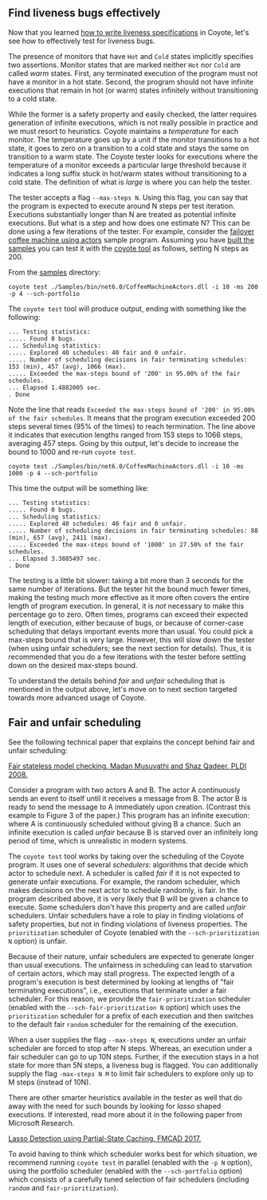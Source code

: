 ## Find liveness bugs effectively

Now that you learned [how to write liveness specifications](../concepts/specifications.md) in
Coyote, let's see how to effectively test for liveness bugs.

The presence of monitors that have `Hot` and `Cold` states implicitly specifies two assertions.
Monitor states that are marked neither `Hot` nor `Cold` are called _warm_ states. First, any
terminated execution of the program must not have a monitor in a hot state. Second, the program
should not have infinite executions that remain in hot (or warm) states infinitely without
transitioning to a cold state.

While the former is a safety property and easily checked, the latter requires generation of infinite
executions, which is not really possible in practice and we must resort to heuristics. Coyote
maintains a _temperature_ for each monitor. The temperature goes up by a unit if the monitor
transitions to a hot state, it goes to zero on a transition to a cold state and stays the same on
transition to a warm state. The Coyote tester looks for executions where the temperature of a
monitor exceeds a particular large threshold because it indicates a long suffix stuck in hot/warm
states without transitioning to a cold state. The definition of what is _large_ is where you can
help the tester.

The tester accepts a flag `--max-steps N`. Using this flag, you can say that the program is expected
to execute around N steps per test iteration. Executions substantially longer than N are treated as
potential infinite executions. But what is a step and how does one estimate N? This can be done
using a few iterations of the tester. For example, consider the [failover coffee machine using
actors](../tutorials/actors/test-failover.md) sample program. Assuming you have
[built the samples](../get-started/install.md#building-the-samples) you can test it with
the [coyote tool](../get-started/using-coyote.md) as follows, setting N steps as 200.

From the [samples](https://github.com/microsoft/coyote/tree/main/Samples) directory:

```plain
coyote test ./Samples/bin/net6.0/CoffeeMachineActors.dll -i 10 -ms 200 -p 4 --sch-portfolio
```

The `coyote test` tool will produce output, ending with something like the following:

```plain
... Testing statistics:
..... Found 0 bugs.
... Scheduling statistics:
..... Explored 40 schedules: 40 fair and 0 unfair.
..... Number of scheduling decisions in fair terminating schedules: 153 (min), 457 (avg), 1066 (max).
..... Exceeded the max-steps bound of '200' in 95.00% of the fair schedules.
... Elapsed 1.4882005 sec.
. Done
```

Note the line that reads `Exceeded the max-steps bound of '200' in 95.00% of the fair schedules`. It
means that the program execution exceeded 200 steps several times (95% of the times) to reach
termination. The line above it indicates that execution lengths ranged from 153 steps to 1066 steps,
averaging 457 steps. Going by this output, let's decide to increase the bound to 1000 and re-run
`coyote test`.

```plain
coyote test ./Samples/bin/net6.0/CoffeeMachineActors.dll -i 10 -ms 1000 -p 4 --sch-portfolio
```

This time the output will be something like:

```plain
... Testing statistics:
..... Found 0 bugs.
... Scheduling statistics:
..... Explored 40 schedules: 40 fair and 0 unfair.
..... Number of scheduling decisions in fair terminating schedules: 88 (min), 657 (avg), 2411 (max).
..... Exceeded the max-steps bound of '1000' in 27.50% of the fair schedules.
... Elapsed 3.3885497 sec.
. Done
```

The testing is a little bit slower: taking a bit more than 3 seconds for the same number of
iterations. But the tester hit the bound much fewer times, making the testing much more effective as
it more often covers the entire length of program execution. In general, it is _not_ necessary to
make this percentage go to zero. Often times, programs can exceed their expected length of
execution, either because of bugs, or because of corner-case scheduling that delays important events
more than usual. You could pick a max-steps bound that is very large. However, this will slow down
the tester (when using unfair schedulers; see the next section for details). Thus, it is recommended
that you do a few iterations with the tester before settling down on the desired max-steps bound.

To understand the details behind _fair_ and _unfair_ scheduling that is mentioned in the output
above, let's move on to next section targeted towards more advanced usage of Coyote.

## Fair and unfair scheduling

See the following technical paper that explains the concept behind fair and unfair scheduling:

[Fair stateless model checking. Madan Musuvathi and Shaz Qadeer. PLDI
2008.](https://www.microsoft.com/en-us/research/publication/fair-stateless-model-checking/)

Consider a program with two actors A and B. The actor A continuously sends an event to itself until
it receives a message from B. The actor B is ready to send the message to A immediately upon
creation. (Contrast this example to Figure 3 of the paper.) This program has an infinite execution:
where A is continuously scheduled without giving B a chance. Such an infinite execution is called
_unfair_ because B is starved over an infinitely long period of time, which is unrealistic in modern
systems.

The `coyote test` tool works by taking over the scheduling of the Coyote program. It uses one of
several _schedulers_: algorithms that decide which actor to schedule next. A scheduler is called
_fair_ if it is not expected to generate unfair executions. For example, the random scheduler, which
makes decisions on the next actor to schedule randomly, is fair. In the program described above, it
is very likely that B will be given a chance to execute. Some schedulers don't have this property
and are called _unfair_ schedulers. Unfair schedulers have a role to play in finding violations of
safety properties, but not in finding violations of liveness properties. The `prioritization`
scheduler of Coyote (enabled with the `--sch-prioritization N` option) is unfair.

Because of their nature, unfair schedulers are expected to generate longer than usual executions.
The unfairness in scheduling can lead to starvation of certain actors, which may stall progress. The
expected length of a program's execution is best determined by looking at lengths of "fair
terminating executions", i.e., executions that terminate under a fair scheduler. For this reason, we
provide the `fair-prioritization` scheduler (enabled with the `--sch-fair-prioritization N` option)
which uses the `prioritization` scheduler for a prefix of each execution and then switches to the
default fair `random` scheduler for the remaining of the execution.

When a user supplies the flag `--max-steps N`, executions under an unfair scheduler are forced to
stop after N steps. Whereas, an execution under a fair scheduler can go to up 10N steps. Further, if
the execution stays in a hot state for more than 5N steps, a liveness bug is flagged. You can
additionally supply the flag `-max-steps N M` to limit fair schedulers to explore only up to M steps
(instead of 10N).

There are other smarter heuristics available in the tester as well that do away with the need for
such bounds by looking for _lasso_ shaped executions. If interested, read more about it in the
following paper from Microsoft Research.

[Lasso Detection using Partial-State Caching. FMCAD
2017.](https://www.microsoft.com/en-us/research/publication/lasso-detection-using-partial-state-caching-2/)

To avoid having to think which scheduler works best for which situation, we recommend running
`coyote test` in parallel (enabled with the `-p N` option), using the portfolio scheduler (enabled
with the `--sch-portfolio` option) which consists of a carefully tuned selection of fair schedulers
(including `random` and `fair-prioritization`).
